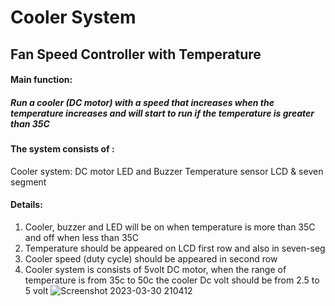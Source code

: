 # Cooler System
## Fan Speed Controller with Temperature

#### Main function:
##### Run a cooler (DC motor) with a speed that increases when the temperature increases and will start to run if the temperature is greater than 35C

#### The system consists of :
Cooler system: DC motor
LED and Buzzer
Temperature sensor 
LCD & seven segment

#### Details:
1. Cooler, buzzer and LED will be on when temperature is more than 35C and off when less than 35C
2. Temperature should be appeared on LCD first row and also in seven-seg
3. Cooler speed (duty cycle) should be appeared in second row
4. Cooler system is consists of 5volt DC motor, when the range of temperature is from 35c to 50c the cooler Dc volt should be from 2.5 to 5 volt
![Screenshot 2023-03-30 210412](https://user-images.githubusercontent.com/47139708/228942221-3875920a-5aff-42db-b310-076b8ece3b6f.png)

